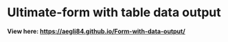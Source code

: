 # Ultimate-form with table data output
**View here:  https://aegli84.github.io/Form-with-data-output/**
